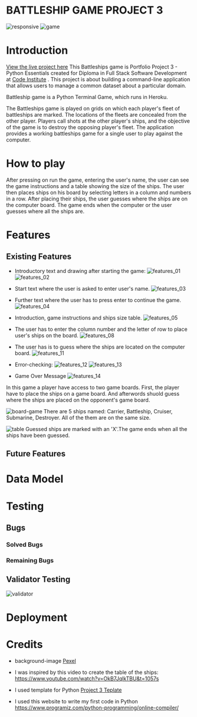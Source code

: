 # BATTLESHIP GAME PROJECT 3

![responsive](assets/image/responsive.png)
![game](assets/image/game.png)

# Introduction
[View the live project here](https://battleship-game.herokuapp.com/)
This Battleships game is Portfolio Project 3 - Python Essentials created for Diploma in Full Stack Software Development at [Code Institute](https://codeinstitute.net/se/) . This project is about building a command-line application that allows users to manage a common dataset about a particular domain.

Battleship game is a Python Terminal Game, which runs in Heroku. 

The Battleships game is played on grids on which each player's fleet of battleships are marked. The locations of the fleets are concealed from the other player. Players call shots at the other player's ships, and the objective of the game is to destroy the opposing player's fleet.
The application provides a working battleships game for a single user to play against the computer. 
# How to play 

After pressing on run the game, entering the user's name, the user can see the game instructions and a table showing the size of the ships. The user then places ships on his board by selecting letters in a column and numbers in a row. After placing their ships, the user guesses where the ships are on the computer board. The game ends when the computer or the user guesses where all the ships are.

# Features
## Existing Features

- Introductory text and drawing after starting the game:
![features_01](assets/image/features_01.png)
![features_02](assets/image/features_02.png)

- Start text where the user is asked to enter user's name.
![features_03](assets/image/features_03.png)

- Further text where the user has to press enter to continue the game.
![features_04](assets/image/features_04.png)

- Introduction, game instructions and ships size table.
![features_05](assets/image/features_05.png)

- The user has to enter the column number and the letter of row to place user's ships on the board.
![features_08](assets/image/features_08.png)

- The user has is to guess where the ships are located on the computer board.
![features_11](assets/image/features_11.png)

- Error-checking:
![features_12](assets/image/features_12.png)
![features_13](assets/image/features_13.png)

- Game Over Message
![features_14](assets/image/features_14.png)





In this game a player have access to two game boards. First, the player have to place the ships on a game board. And afterwords shuold guess where the ships are placed on the opponent's game board. 

![board-game](assets/image/game-board.png)
There are 5 ships named: Carrier, Battleship, Cruiser, Submarine, Destroyer. All of the them are on the same size.

![table](assets/image/table.png)
Guessed ships are marked with an 'X'.The game ends when all the ships have been guessed.
## Future Features
# Data Model
# Testing
## Bugs
### Solved Bugs
### Remaining Bugs
## Validator Testing 
![validator](assets/image/validator.png)
# Deployment
# Credits
- background-image [Pexel](https://www.pexels.com/sv-se/foto/'hav-himmel-vatten-moln-445363/)

- I was inspired by this video to create the table of the ships: https://www.youtube.com/watch?v=OkB7JqlkTBU&t=1057s

- I used template for Python [Project 3 Teplate](https://github.com/Code-Institute-Org/python-essentials-template)

- I used this website to write my first code in Python https://www.programiz.com/python-programming/online-compiler/





